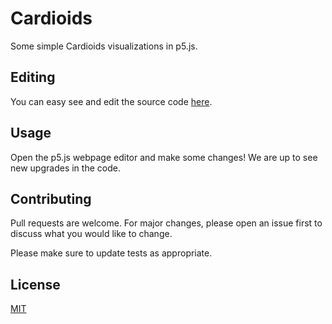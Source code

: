 # Cardioids

Some simple Cardioids visualizations in p5.js.

## Editing

You can easy see and edit the source code [here](https://editor.p5js.org/thecatalahd/collections/3MLoeekyD).

## Usage

Open the p5.js webpage editor and make some changes! We are up to see new upgrades in the code.

## Contributing

Pull requests are welcome. For major changes, please open an issue first to discuss what you would like to change.

Please make sure to update tests as appropriate.

## License

[MIT](https://github.com/CatalaHD/Cardioids/blob/master/LICENSE)
